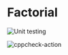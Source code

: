 # Factorial

![Unit testing](https://github.com/stepin-105003/Factorial/workflows/Unit%20testing/badge.svg)

![cppcheck-action](https://github.com/stepin-105003/Factorial/workflows/cppcheck-action/badge.svg)
